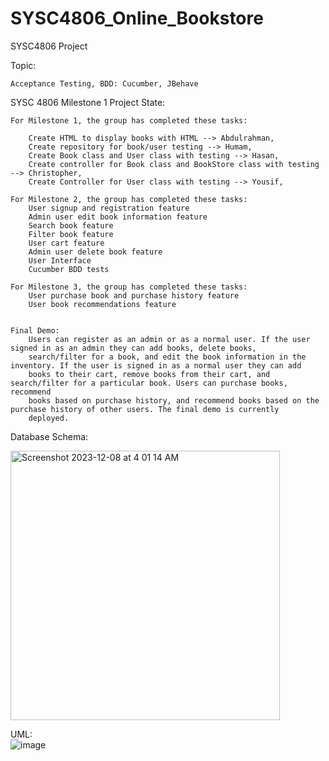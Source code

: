 # SYSC4806_Online_Bookstore
SYSC4806 Project

Topic:

    Acceptance Testing, BDD: Cucumber, JBehave


SYSC 4806 Milestone 1 Project State:

    For Milestone 1, the group has completed these tasks:
    
        Create HTML to display books with HTML --> Abdulrahman,
        Create repository for book/user testing --> Humam,
        Create Book class and User class with testing --> Hasan,
        Create controller for Book class and BookStore class with testing --> Christopher,
        Create Controller for User class with testing --> Yousif,

    For Milestone 2, the group has completed these tasks:
        User signup and registration feature
        Admin user edit book information feature
        Search book feature 
        Filter book feature
        User cart feature
        Admin user delete book feature
        User Interface
        Cucumber BDD tests

    For Milestone 3, the group has completed these tasks:
        User purchase book and purchase history feature
        User book recommendations feature
        
        
    Final Demo:
        Users can register as an admin or as a normal user. If the user signed in as an admin they can add books, delete books, 
        search/filter for a book, and edit the book information in the inventory. If the user is signed in as a normal user they can add 
        books to their cart, remove books from their cart, and search/filter for a particular book. Users can purchase books, recommend 
        books based on purchase history, and recommend books based on the purchase history of other users. The final demo is currently 
        deployed.
        
Database Schema:

<img width="431" alt="Screenshot 2023-12-08 at 4 01 14 AM" src="https://github.com/SYSC4806Group24/SYSC4806_Online_Bookstore/assets/114391181/e7637ab8-2b33-4e25-99c4-b570dd3fc4ff">

UML:   
![image](https://github.com/SYSC4806Group24/SYSC4806_Online_Bookstore/assets/113302684/77db4508-641f-4a9c-8261-8bf64a328788)




